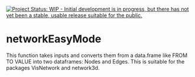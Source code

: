 [![Project Status: WIP - Initial development is in progress, but there has not yet been a stable, usable release suitable for the public.](http://www.repostatus.org/badges/latest/wip.svg)](http://www.repostatus.org/#wip)

# networkEasyMode
This function takes inputs and converts them from a data.frame like FROM TO VALUE into two dataframes: Nodes and Edges. This is suitable for the packages VisNetwork and network3d.
